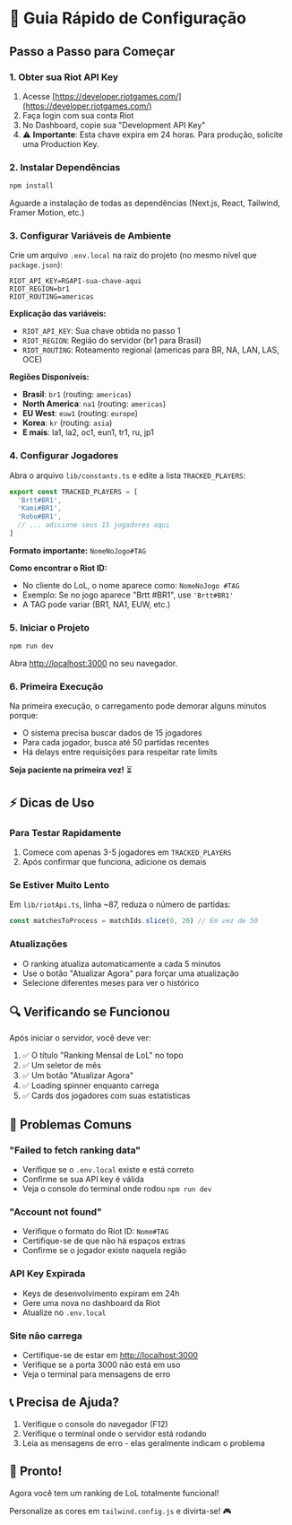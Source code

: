 # 🚀 Guia Rápido de Configuração

## Passo a Passo para Começar

### 1. Obter sua Riot API Key

1. Acesse [https://developer.riotgames.com/](https://developer.riotgames.com/)
2. Faça login com sua conta Riot
3. No Dashboard, copie sua "Development API Key"
4. ⚠️ **Importante**: Esta chave expira em 24 horas. Para produção, solicite uma Production Key.

### 2. Instalar Dependências

```bash
npm install
```

Aguarde a instalação de todas as dependências (Next.js, React, Tailwind, Framer Motion, etc.)

### 3. Configurar Variáveis de Ambiente

Crie um arquivo `.env.local` na raiz do projeto (no mesmo nível que `package.json`):

```env
RIOT_API_KEY=RGAPI-sua-chave-aqui
RIOT_REGION=br1
RIOT_ROUTING=americas
```

**Explicação das variáveis:**
- `RIOT_API_KEY`: Sua chave obtida no passo 1
- `RIOT_REGION`: Região do servidor (br1 para Brasil)
- `RIOT_ROUTING`: Roteamento regional (americas para BR, NA, LAN, LAS, OCE)

**Regiões Disponíveis:**
- **Brasil**: `br1` (routing: `americas`)
- **North America**: `na1` (routing: `americas`)
- **EU West**: `euw1` (routing: `europe`)
- **Korea**: `kr` (routing: `asia`)
- **E mais**: la1, la2, oc1, eun1, tr1, ru, jp1

### 4. Configurar Jogadores

Abra o arquivo `lib/constants.ts` e edite a lista `TRACKED_PLAYERS`:

```typescript
export const TRACKED_PLAYERS = [
  'Brtt#BR1',
  'Kami#BR1',
  'Robo#BR1',
  // ... adicione seus 15 jogadores aqui
]
```

**Formato importante:** `NomeNoJogo#TAG`

**Como encontrar o Riot ID:**
- No cliente do LoL, o nome aparece como: `NomeNoJogo #TAG`
- Exemplo: Se no jogo aparece "Brtt #BR1", use `'Brtt#BR1'`
- A TAG pode variar (BR1, NA1, EUW, etc.)

### 5. Iniciar o Projeto

```bash
npm run dev
```

Abra [http://localhost:3000](http://localhost:3000) no seu navegador.

### 6. Primeira Execução

Na primeira execução, o carregamento pode demorar alguns minutos porque:
- O sistema precisa buscar dados de 15 jogadores
- Para cada jogador, busca até 50 partidas recentes
- Há delays entre requisições para respeitar rate limits

**Seja paciente na primeira vez!** ⏳

## ⚡ Dicas de Uso

### Para Testar Rapidamente

1. Comece com apenas 3-5 jogadores em `TRACKED_PLAYERS`
2. Após confirmar que funciona, adicione os demais

### Se Estiver Muito Lento

Em `lib/riotApi.ts`, linha ~87, reduza o número de partidas:
```typescript
const matchesToProcess = matchIds.slice(0, 20) // Em vez de 50
```

### Atualizações

- O ranking atualiza automaticamente a cada 5 minutos
- Use o botão "Atualizar Agora" para forçar uma atualização
- Selecione diferentes meses para ver o histórico

## 🔍 Verificando se Funcionou

Após iniciar o servidor, você deve ver:
1. ✅ O título "Ranking Mensal de LoL" no topo
2. ✅ Um seletor de mês
3. ✅ Um botão "Atualizar Agora"
4. ✅ Loading spinner enquanto carrega
5. ✅ Cards dos jogadores com suas estatísticas

## 🐛 Problemas Comuns

### "Failed to fetch ranking data"
- Verifique se o `.env.local` existe e está correto
- Confirme se sua API key é válida
- Veja o console do terminal onde rodou `npm run dev`

### "Account not found"
- Verifique o formato do Riot ID: `Nome#TAG`
- Certifique-se de que não há espaços extras
- Confirme se o jogador existe naquela região

### API Key Expirada
- Keys de desenvolvimento expiram em 24h
- Gere uma nova no dashboard da Riot
- Atualize no `.env.local`

### Site não carrega
- Certifique-se de estar em [http://localhost:3000](http://localhost:3000)
- Verifique se a porta 3000 não está em uso
- Veja o terminal para mensagens de erro

## 📞 Precisa de Ajuda?

1. Verifique o console do navegador (F12)
2. Verifique o terminal onde o servidor está rodando
3. Leia as mensagens de erro - elas geralmente indicam o problema

## 🎉 Pronto!

Agora você tem um ranking de LoL totalmente funcional! 

Personalize as cores em `tailwind.config.js` e divirta-se! 🎮

